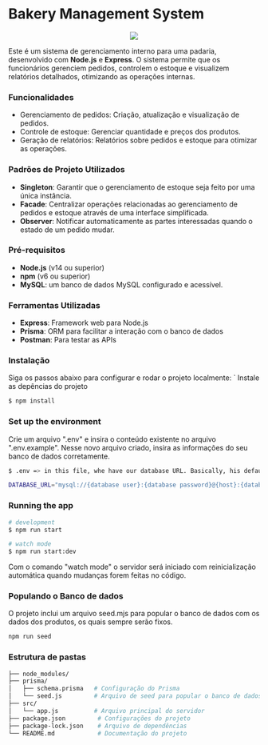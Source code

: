 # Bakery Management System

<p align="center">
   <img src="http://img.shields.io/static/v1?label=STATUS&message=EM%20DESENVOLVIMENTO&color=RED&style=for-the-badge" #vitrinedev/>
</p>


Este é um sistema de gerenciamento interno para uma padaria, desenvolvido com **Node.js** e **Express**. O sistema permite que os funcionários gerenciem pedidos, controlem o estoque e visualizem relatórios detalhados, otimizando as operações internas.


### Funcionalidades

- Gerenciamento de pedidos: Criação, atualização e visualização de pedidos.
- Controle de estoque: Gerenciar quantidade e preços dos produtos.
- Geração de relatórios: Relatórios sobre pedidos e estoque para otimizar as operações.

  
### Padrões de Projeto Utilizados

- **Singleton**: Garantir que o gerenciamento de estoque seja feito por uma única instância.
- **Facade**: Centralizar operações relacionadas ao gerenciamento de pedidos e estoque através de uma interface simplificada.
- **Observer**: Notificar automaticamente as partes interessadas quando o estado de um pedido mudar.


### Pré-requisitos

- **Node.js** (v14 ou superior)
- **npm** (v6 ou superior)
- **MySQL**: um banco de dados MySQL configurado e acessível.

### Ferramentas Utilizadas

- **Express**: Framework web para Node.js
- **Prisma**:  ORM para facilitar a interação com o banco de dados
- **Postman**: Para testar as APIs

### Instalação

Siga os passos abaixo para configurar e rodar o projeto localmente:
`
Instale as depências do projeto

```bash
$ npm install
```

### Set up the environment

Crie um arquivo ".env" e insira o conteúdo existente no arquivo ".env.example". Nesse novo arquivo criado, insira as informações do seu banco de dados corretamente.

```bash
$ .env => in this file, whe have our database URL. Basically, his default body is like this:

DATABASE_URL="mysql://{database user}:{database password}@{host}:{database port}/{database name}"
```

### Running the app

```bash
# development
$ npm run start

# watch mode
$ npm run start:dev

```
Com o comando "watch mode" o servidor será iniciado com reinicialização automática quando mudanças forem feitas no código.

### Populando o Banco de dados

O projeto inclui um arquivo seed.mjs para popular o banco de dados com os dados dos produtos, os quais sempre serão fixos.

```bash
npm run seed
```

### Estrutura de pastas

```bash
├── node_modules/
├── prisma/
│   ├── schema.prisma   # Configuração do Prisma
│   └── seed.js         # Arquivo de seed para popular o banco de dados
├── src/
│   └── app.js          # Arquivo principal do servidor
├── package.json         # Configurações do projeto
├── package-lock.json    # Arquivo de dependências
└── README.md            # Documentação do projeto
```
